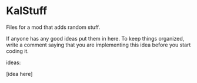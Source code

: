 # KalStuff
Files for a mod that adds random stuff.

If anyone has any good ideas put them in here. To keep things organized, write a comment saying that you are implementing
this idea before you start coding it.

ideas:

[idea here]
